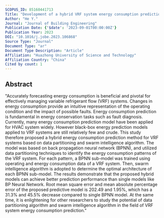 ```yaml
---
SCOPUS_ID: 85160441713
Title: "Development of a hybrid VRF system energy consumption prediction model based on data partitioning and swarm intelligence algorithm"
Author: "He Y."
Journal: "Journal of Building Engineering"
Publication Date: {'$date': '2023-09-01T00:00:00Z'}
Publication Year: 2023
DOI: "10.1016/j.jobe.2023.106868"
Source Type: "Journal"
Document Type: "ar"
Document Type Description: "Article"
Affiliation: "Huazhong University of Science and Technology"
Affiliation Country: "China"
Cited by count: 1
---
```


## Abstract
"Accurately forecasting energy consumption is beneficial and pivotal for effectively managing variable refrigerant flow (VRF) systems. Changes in energy consumption provide an intuitive representation of the operating condition and the impact of possible faults. Energy consumption prediction is fundamental in energy conservation tasks such as fault diagnosis. Currently, many energy consumption prediction model have been applied for HVAC system widely. However black-box energy prediction models applied to VRF systems are still relatively few and crude. This study therefore proposed a hybrid energy consumption prediction method for VRF systems based on data partitioning and swarm intelligence algorithm. The model was based on back propagation neural network (BPNN), and utilized data partitioning techniques to identify the energy consumption patterns of the VRF system. For each pattern, a BPNN sub-model was trained using operating and energy consumption data of a VRF system. Then, swarm intelligence algorithm is adopted to determine the optimal architecture of each BPNN sub-model. The results demonstrate that the proposed hybrid models can achieve better prediction performance than single models like BP Neural Network. Root mean square error and mean absolute percentage error of the proposed predictive model is 202.49 and 1.95%, which has a 31.3% and 45.5% decrease compared to single BPNN model. At the same time, it is enlightening for other researchers to study the potential of data partitioning algorithm and swarm intelligence algorithm in the field of VRF system energy consumption prediction."
